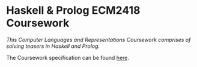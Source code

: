 # Haskell & Prolog ECM2418 Coursework

*This Computer Languages and Representations Coursework comprises of solving teasers in Haskell and Prolog.*

The Coursework specification can be found [here](Coursework.pdf).